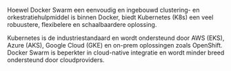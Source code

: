 
Hoewel Docker Swarm een eenvoudig en ingebouwd clustering- en orkestratiehulpmiddel is binnen Docker, biedt Kubernetes (K8s) een veel robuustere, 
flexibelere en schaalbaardere oplossing. 

Kubernetes is de industriestandaard en wordt ondersteund door AWS (EKS), Azure (AKS), Google Cloud (GKE) en on-prem oplossingen zoals OpenShift.
Docker Swarm is beperkter in cloud-native integratie en wordt minder breed ondersteund door cloudproviders.
